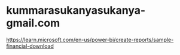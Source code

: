 # kummarasukanyasukanya-gmail.com
https://learn.microsoft.com/en-us/power-bi/create-reports/sample-financial-download
